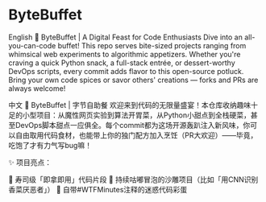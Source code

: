 # ByteBuffet
English
📂 ByteBuffet | A Digital Feast for Code Enthusiasts
Dive into an all-you-can-code buffet! This repo serves bite-sized projects ranging from whimsical web experiments to algorithmic appetizers. Whether you're craving a quick Python snack, a full-stack entrée, or dessert-worthy DevOps scripts, every commit adds flavor to this open-source potluck. Bring your own code spices or savor others' creations — forks and PRs are always welcome!

中文
📂 ByteBuffet | 字节自助餐
欢迎来到代码的无限量盛宴！本仓库收纳趣味十足的小型项目：从魔性网页实验到算法开胃菜，从Python小甜点到全栈硬菜，甚至DevOps脚本甜点一应俱全。每个commit都为这场开源轰趴注入新风味，你可以自由取用代码食材，也能带上你的独门配方加入烹饪（PR大欢迎）——毕竟，吃饱了才有力气写bug嘛！

✨ 项目亮点：

🍣 寿司级「即拿即用」代码片段
🍲 持续咕嘟冒泡的沙雕项目（比如「用CNN识别香菜厌恶者」）
🧂 自带#WTFMinutes注释的迷惑代码彩蛋
